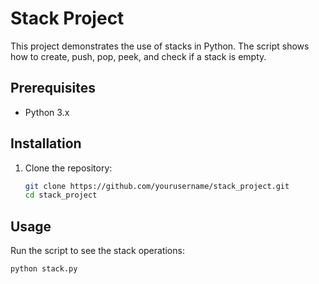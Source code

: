 # Stack Project

This project demonstrates the use of stacks in Python. The script shows how to create, push, pop, peek, and check if a stack is empty.

## Prerequisites

- Python 3.x

## Installation

1. Clone the repository:
    ```sh
    git clone https://github.com/yourusername/stack_project.git
    cd stack_project
    ```

## Usage

Run the script to see the stack operations:
```sh
python stack.py
